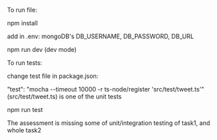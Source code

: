 To run file:

npm install

add in .env: mongoDB's DB_USERNAME, DB_PASSWORD, DB_URL

npm run dev (dev mode)

To run tests:

change test file in package.json:

"test": "mocha --timeout 10000 -r ts-node/register 'src/test/tweet.ts'" (src/test/tweet.ts) is one of the unit tests

npm run test

The assessment is missing some of unit/integration testing of task1, and whole task2
